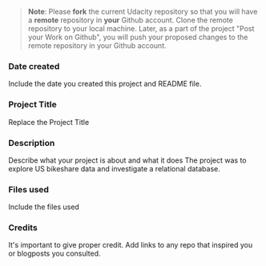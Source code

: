>**Note**: Please **fork** the current Udacity repository so that you will have a **remote** repository in **your** Github account. Clone the remote repository to your local machine. Later, as a part of the project "Post your Work on Github", you will push your proposed changes to the remote repository in your Github account.

### Date created
Include the date you created this project and README file.

### Project Title
Replace the Project Title

### Description
Describe what your project is about and what it does
The project was to explore US bikeshare data and investigate a relational database.

### Files used
Include the files used

### Credits
It's important to give proper credit. Add links to any repo that inspired you or blogposts you consulted.


